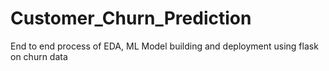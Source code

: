# Customer_Churn_Prediction
End to end process of EDA, ML Model building and deployment using flask on churn data 
